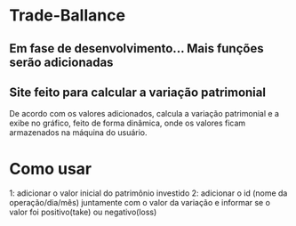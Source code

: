 # Trade-Ballance
## Em fase de desenvolvimento... Mais funções serão adicionadas

## Site feito para calcular a variação patrimonial

De acordo com os valores adicionados, calcula a variação patrimonial e a exibe no gráfico, feito de forma dinâmica, onde os valores ficam armazenados na máquina do usuário.

# Como usar
1: adicionar o valor inicial do patrimônio investido
2: adicionar o id (nome da operação/dia/mês) juntamente com o valor da variação e informar se o valor foi positivo(take) ou negativo(loss)
